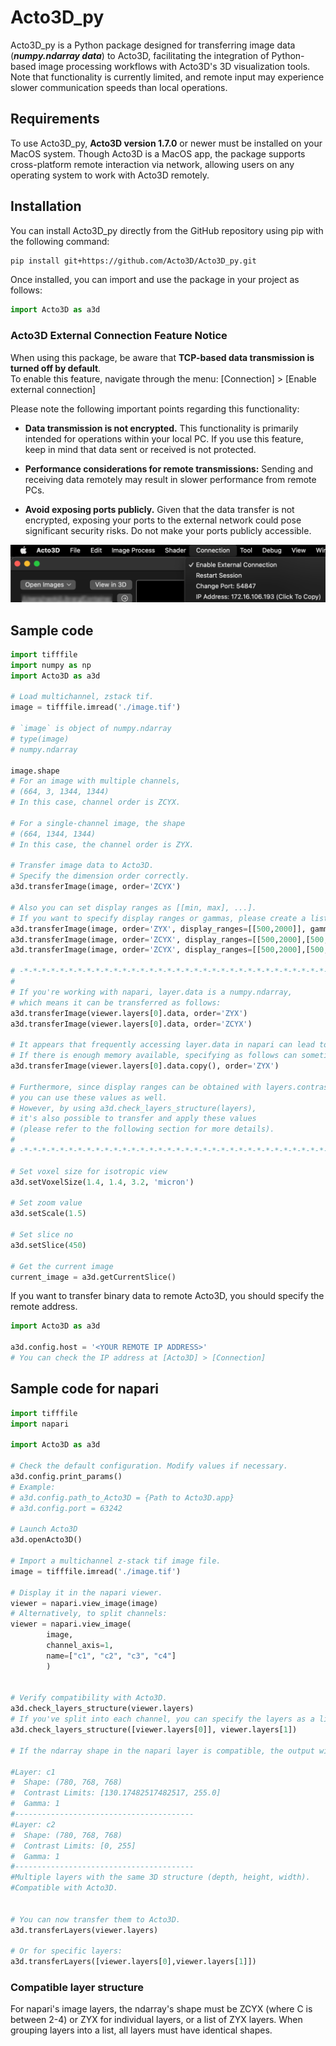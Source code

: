 # Acto3D_py
Acto3D_py is a Python package designed for transferring image data (***numpy.ndarray data***) to Acto3D, facilitating the integration of Python-based image processing workflows with Acto3D's 3D visualization tools.  
Note that functionality is currently limited, and remote input may experience slower communication speeds than local operations.


## Requirements
To use Acto3D_py, **Acto3D version 1.7.0** or newer must be installed on your MacOS system. Though Acto3D is a MacOS app, the package supports cross-platform remote interaction via network, allowing users on any operating system to work with Acto3D remotely.

## Installation
You can install Acto3D_py directly from the GitHub repository using pip with the following command:

```bash
pip install git+https://github.com/Acto3D/Acto3D_py.git
```

Once installed, you can import and use the package in your project as follows:

```Python
import Acto3D as a3d
```

### Acto3D External Connection Feature Notice

When using this package, be aware that **TCP-based data transmission is turned off by default**.  
To enable this feature, navigate through the menu: [Connection] > [Enable external connection]

Please note the following important points regarding this functionality:

- **Data transmission is not encrypted.** This functionality is primarily intended for operations within your local PC. If you use this feature, keep in mind that data sent or received is not protected.

- **Performance considerations for remote transmissions:** Sending and receiving data remotely may result in slower performance from remote PCs. 

- **Avoid exposing ports publicly.** Given that the data transfer is not encrypted, exposing your ports to the external network could pose significant security risks. Do not make your ports publicly accessible.

<img src="./img/enable_feature.png" width = 600>

## Sample code
```Python
import tifffile
import numpy as np
import Acto3D as a3d

# Load multichannel, zstack tif.
image = tifffile.imread('./image.tif')

# `image` is object of numpy.ndarray 
# type(image)
# numpy.ndarray

image.shape
# For an image with multiple channels,
# (664, 3, 1344, 1344)
# In this case, channel order is ZCYX.

# For a single-channel image, the shape 
# (664, 1344, 1344)
# In this case, the channel order is ZYX.

# Transfer image data to Acto3D.
# Specify the dimension order correctly. 
a3d.transferImage(image, order='ZCYX')

# Also you can set display ranges as [[min, max], ...].
# If you want to specify display ranges or gammas, please create a list with an entry for each channel.
a3d.transferImage(image, order='ZYX', display_ranges=[[500,2000]], gammas=[0.8])
a3d.transferImage(image, order='ZCYX', display_ranges=[[500,2000],[500,2000],[500,2000]])
a3d.transferImage(image, order='ZCYX', display_ranges=[[500,2000],[500,2000],[500,2000]], gammas=[1.0, 0.9, 1.0])

# -*-*-*-*-*-*-*-*-*-*-*-*-*-*-*-*-*-*-*-*-*-*-*-*-*-*-*-*-*-*-*-*-*-*-*-*
# 
# If you're working with napari, layer.data is a numpy.ndarray,
# which means it can be transferred as follows:
a3d.transferImage(viewer.layers[0].data, order='ZYX')
a3d.transferImage(viewer.layers[0].data, order='ZCYX')

# It appears that frequently accessing layer.data in napari can lead to performance degradation. 
# If there is enough memory available, specifying as follows can sometimes improve speed.
a3d.transferImage(viewer.layers[0].data.copy(), order='ZYX')

# Furthermore, since display ranges can be obtained with layers.contrast_limits and gamma with layers.gamma, 
# you can use these values as well. 
# However, by using a3d.check_layers_structure(layers), 
# it's also possible to transfer and apply these values 
# (please refer to the following section for more details).
# 
# -*-*-*-*-*-*-*-*-*-*-*-*-*-*-*-*-*-*-*-*-*-*-*-*-*-*-*-*-*-*-*-*-*-*-*-*

# Set voxel size for isotropic view
a3d.setVoxelSize(1.4, 1.4, 3.2, 'micron')

# Set zoom value
a3d.setScale(1.5)

# Set slice no
a3d.setSlice(450)

# Get the current image
current_image = a3d.getCurrentSlice()
```

If you want to transfer binary data to remote Acto3D, you should specify the remote address.
```Python
import Acto3D as a3d

a3d.config.host = '<YOUR REMOTE IP ADDRESS>'
# You can check the IP address at [Acto3D] > [Connection]
```


## Sample code for napari
```Python
import tifffile
import napari

import Acto3D as a3d

# Check the default configuration. Modify values if necessary.
a3d.config.print_params()
# Example: 
# a3d.config.path_to_Acto3D = {Path to Acto3D.app}
# a3d.config.port = 63242

# Launch Acto3D
a3d.openActo3D()

# Import a multichannel z-stack tif image file.
image = tifffile.imread('./image.tif')

# Display it in the napari viewer.
viewer = napari.view_image(image)
# Alternatively, to split channels:
viewer = napari.view_image(
        image,
        channel_axis=1,
        name=["c1", "c2", "c3", "c4"]
        )


# Verify compatibility with Acto3D.
a3d.check_layers_structure(viewer.layers)
# If you've split into each channel, you can specify the layers as a list.
a3d.check_layers_structure([viewer.layers[0]], viewer.layers[1])

# If the ndarray shape in the napari layer is compatible, the output will resemble this:

#Layer: c1
#  Shape: (780, 768, 768)
#  Contrast Limits: [130.17482517482517, 255.0]
#  Gamma: 1
#----------------------------------------
#Layer: c2
#  Shape: (780, 768, 768)
#  Contrast Limits: [0, 255]
#  Gamma: 1
#----------------------------------------
#Multiple layers with the same 3D structure (depth, height, width).
#Compatible with Acto3D.


# You can now transfer them to Acto3D.
a3d.transferLayers(viewer.layers)

# Or for specific layers:
a3d.transferLayers([viewer.layers[0],viewer.layers[1]])

```

### Compatible layer structure
For napari's image layers, the ndarray's shape must be ZCYX (where C is between 2-4) or ZYX for individual layers, or a list of ZYX layers. When grouping layers into a list, all layers must have identical shapes.
